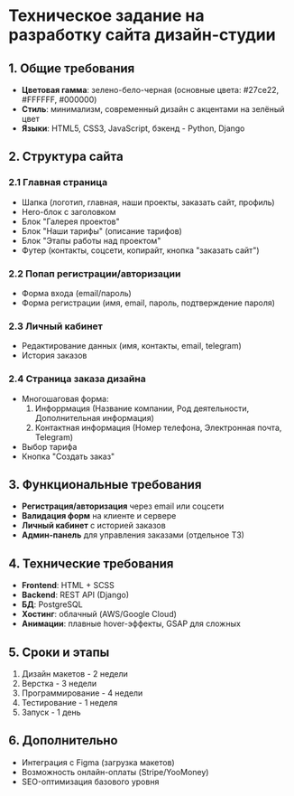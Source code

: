 # Техническое задание на разработку сайта дизайн-студии

## 1. Общие требования
- **Цветовая гамма**: зелено-бело-черная (основные цвета: #27ce22, #FFFFFF, #000000)
- **Стиль**: минимализм, современный дизайн с акцентами на зелёный цвет
- **Языки**: HTML5, CSS3, JavaScript, бэкенд - Python, Django

## 2. Структура сайта

### 2.1 Главная страница
- Шапка (логотип, главная, наши проекты, заказать сайт, профиль)
- Hero-блок с заголовком
- Блок "Галерея проектов"
- Блок "Наши тарифы" (описание тарифов)
- Блок "Этапы работы над проектом" 
- Футер (контакты, соцсети, копирайт, кнопка "заказать сайт")

### 2.2 Попап регистрации/авторизации
- Форма входа (email/пароль)
- Форма регистрации (имя, email, пароль, подтверждение пароля)

### 2.3 Личный кабинет
- Редактирование данных (имя, контакты, email, telegram)
- История заказов

### 2.4 Страница заказа дизайна
- Многошаговая форма:
  1. Инфоррмация (Название компании, Род деятельности, Дополнительная информация)
  2. Контактная информация (Номер телефона, Электронная почта, Telegram)
- Выбор тарифа
- Кнопка "Создать заказ"

## 3. Функциональные требования
- **Регистрация/авторизация** через email или соцсети
- **Валидация форм** на клиенте и сервере
- **Личный кабинет** с историей заказов
- **Админ-панель** для управления заказами (отдельное ТЗ)

## 4. Технические требования
- **Frontend**: HTML + SCSS
- **Backend**: REST API (Django)
- **БД**: PostgreSQL
- **Хостинг**: облачный (AWS/Google Cloud)
- **Анимации**: плавные hover-эффекты, GSAP для сложных

## 5. Сроки и этапы
1. Дизайн макетов - 2 недели
2. Верстка - 3 недели
3. Программирование - 4 недели
4. Тестирование - 1 неделя
5. Запуск - 1 день

## 6. Дополнительно
- Интеграция с Figma (загрузка макетов)
- Возможность онлайн-оплаты (Stripe/YooMoney)
- SEO-оптимизация базового уровня